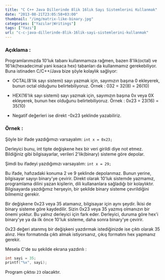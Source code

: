 ```yaml
---
title: "C C++ Java Dillerinde 8lik 16lık Sayı Sistemlerini Kullanmak"
date: "2013-08-21T23:05:58+03:00"
thumbnail: "/img/matrix-like-binary.jpg"
categories: ["Yazılar|Writings"]
tags: ["Yazı"]
url: "c-c-java-dillerinde-8lik-16lik-sayi-sistemlerini-kullanmak"
---
```


### Açıklama :
Programlarımızda 10'luk tabanı kullanmamıza rağmen, bazen 8'lik(octal) ve 16'lık(hexadecimal yani kısaca hex) tabanları da kullanmamız gerekebiliyor.
Buna istinaden C/C++/Java bize şöyle kolaylık sağlıyor:

* OCTAL(8'lik sayı sistemi) sayı yazmak için, sayımızın başına 0 ekleyerek, bunun octal olduğunu belirtebiliyoruz.
Örnek : 032 = 32(8) = 26(10)

* HEX(16'lık sayı sistemi) sayı yazmak için, sayımızın başına 0x veya 0X ekleyerek, bunun hex olduğunu belirtebiliyoruz.
Örnek : 0x23 = 23(16) = 35(10)

* Negatif değerleri ise direkt -0x23 şeklinde yazabiliriz.

### Örnek :
Şöyle bir ifade yazdığımızı varsayalım: `int x = 0x23;`

Derleyici bunu, int tipte değişkene hex bir veri girildi diye not etmez.
Bildiğiniz gibi bilgisayarlar, verileri 2'lik(binary) sisteme göre depolar.

Şimdi bu ifadeyi yazdığımızı varsayalım: `int x = 29;`

Bu ifade, hafızadaki konuma 2 ve 9 şeklinde depolanmaz. Bunun yerine, bilgisayar sayıyı binary'ye çevirir.
Direkt olarak 10'luk sistemde yazmamız, programlama dilini yazan kişilerin, dili kullananlara sağladığı bir kolaylıktır.
Bilgisayarda yazdığımız herşeyin, bir şekilde binary sisteme çevrildiğini bilmemiz gerekir.

Bir değişkene 0x23 veya 35 atamanız, bilgisayar için aynı şeydir. İkisi de binary sisteme göre kaydedilir. Sizin 0x23 veya 35 yazmış olmanızın bir önemi yoktur. Bu yalnız derleyici için fark eder. Derleyici, duruma göre hex'i binary'ye ya da ilk önce 10'luk sisteme, daha sonra binary'ye çevirir.

0x23 değeri atanmış bir değişkeni yazdırmak istediğinizde ise çıktı olarak 35 alırız. Hex formatında çıktı almak istiyorsanız, çıkış formatını hex yapmanız gerekir.

Mesela C'de su şekilde ekrana yazdırılı :

```c
int sayi = 35;
printf("%x", sayi);
```

Program çıktısı `23` olacaktır.
